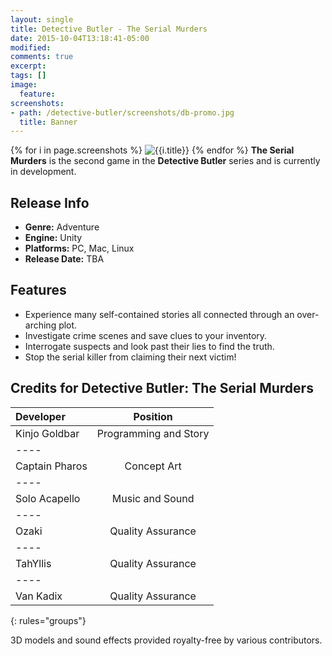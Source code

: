 ```yaml
---
layout: single
title: Detective Butler - The Serial Murders
date: 2015-10-04T13:18:41-05:00
modified:
comments: true
excerpt:
tags: []
image:
  feature:
screenshots:
- path: /detective-butler/screenshots/db-promo.jpg
  title: Banner
---
```

{% for i in page.screenshots %}
  <img src="{{i.path}}" title="{{i.title}}" alt="{{i.title}}" class="center-image">
{% endfor %}
__The Serial Murders__ is the second game in the __Detective Butler__ series and is currently in development.

## Release Info
<ul>
  <li><b>Genre:</b> Adventure</li>
  <li><b>Engine:</b> Unity</li>
  <li><b>Platforms:</b> PC, Mac, Linux</li>
  <li><b>Release Date:</b> TBA</li>
</ul>

## Features
<ul>
  <li>Experience many self-contained stories all connected through an over-arching plot.</li>
  <li>Investigate crime scenes and save clues to your inventory.</li>
  <li>Interrogate suspects and look past their lies to find the truth.</li>
  <li>Stop the serial killer from claiming their next victim!</li>
</ul>

## Credits for Detective Butler: The Serial Murders

| Developer | Position |
|:--------|:-------:|
| Kinjo Goldbar  | Programming and Story   |
|----
| Captain Pharos | Concept Art   |
|----
| Solo Acapello | Music and Sound   |
|----
| Ozaki   | Quality Assurance   |
|----
| TahYllis | Quality Assurance   |
|----
| Van Kadix   | Quality Assurance   |
{: rules="groups"}

3D models and sound effects provided royalty-free by various contributors.
